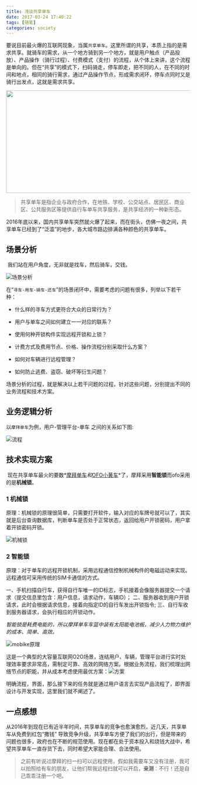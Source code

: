 ```yaml
---
title: 浅谈共享单车
date: 2017-03-24 17:40:22
tags: [随笔]
categories: society
---
```


​	要说目前最火爆的互联网现象，当属`共享单车`。这里所谓的共享，本质上指的是需求共享。就骑车的需求，从一个地方骑到另一个地方，就是用户触点（产品投放）、产品操作（骑行过程）、付费模式（支付）的流程，从个体上来讲，这个流程是单向的。但在“共享”的模式下，扫码骑走，停车即走，把不同的人，在不同的时间和地点，相同的骑行需求，通过产品操作节点，形成需求闭环，停车点同时又是骑行出发点，这就是需求共享。

<div align=center><img width="600" height="280" src="http://on937g0jc.bkt.clouddn.com/2017-3-24/cover.jpg" algin="center"/></div>

<!--more-->

> 共享单车是指企业与政府合作，在地铁、学校、公交站点、居民区、商业区、公共服务区等提供自行车单车共享服务，是共享经济的一种新形态。

​	2016年底以来，国内共享单车突然就火爆了起来，而在街头，仿佛一夜之间，共享单车已经到了“泛滥”的地步，各大城市路边排满各种颜色的共享单车。

## 场景分析

​	我们站在用户角度，无非就是找车，然后骑车，交钱。

![场景分析](http://on937g0jc.bkt.clouddn.com/2017-3-24/%E5%9C%BA%E6%99%AF%E5%88%86%E6%9E%90.jpg)

在“`寻车-用车-骑车-还车`”的场景闭环中，需要考虑的问题有很多，列举以下若干种：

- 什么样的寻车方式更符合大众的日常行为？


- 用户与单车之间如何建立一一对应的联系？


- 使用何种开锁构件实现远程开锁和上锁？


- 计费方式及费用节点、价格、操作流程分别采取什么方案？


- 如何对车辆进行远程管理？


- 如何防止逃费、盗窃、破坏等衍生问题？

场景分析的过程，就是解决以上若干问题的过程，针对这些问题，分别提出不同的业务流程和技术方案。

## 业务逻辑分析

以`摩拜单车`为例，用户-管理平台-单车 之间的关系如下图:

![流程](http://on937g0jc.bkt.clouddn.com/2017-3-24/%E6%B5%81%E7%A8%8B.jpg)

## 技术实现方案

​	现在共享单车最火的要数*[摩拜单车](http://mobike.com/cn/)*和*[OFO小黄车](http://www.ofo.so/?utm_source=baidu&utm_medium=pz)*了，摩拜采用**智能锁**而ofo采用的是**机械锁**。

### 1  机械锁

​	原理：机械锁的原理很简单，只需要打开软件，输入对应的车牌号就可以了，其实就是后台查询数据库，判断单车是否处于正常状态，返回给用户开锁密码，用户拿着开锁密码开锁。

![机械锁](http://on937g0jc.bkt.clouddn.com/2017-3-24/ofo%E5%8E%9F%E7%90%86.jpg)

### 2  智能锁

​	原理：对于单车的远程开锁机制，采用远程通信控制机械构件的电磁运动来实现。远程通信可采用传统的SIM卡通信的方式。

一、手机扫描自行车，获得自行车唯一的ID标志，手机接着会像服务器提交一个请求（提交信息里包含：用户信息，请求动作，车辆ID）；
二、服务器收到用户开锁请求，此时会根据请求信息，接着向指定ID的自行车发出开锁指令;
三、自行车收到服务器请求，会执行相应的开锁动作。

*智能锁是耗费电能的，所以摩拜单车车篮中装有太阳能电池板，减少人力物力维护的成本、简单、高效。*

![mobike原理](http://on937g0jc.bkt.clouddn.com/2017-3-24/mobike%E5%8E%9F%E7%90%86.png)

​	这是一个典型的大容量互联网O2O场景，连结用户、车辆，管理平台进行实时处理效率要求非常高，需制定可靠、高效的网络方案。根据业务流程，我们梳理出网络节点的职能，并从成本考虑使用最优方案：![方案](http://on937g0jc.bkt.clouddn.com/2017-3-24/%E6%96%B9%E6%A1%88.jpg)

​	明确流程，界面，那么接下来的任务就是通过用户语言去实现产品流程了，即界面设计与开发实现，这里我们就不阐述了。

## 一点感想

​	从2016年到现在已有近半年时间，共享单车的竞争也愈演愈烈，近几天，共享单车从免费到红包“撒钱” 导致竞争升级，共享单车方便了我们的出行，但是带来的问题也很多，政府也在不断的规范使用。现在都在处于资本投入和烧钱大战中，希望共享单车一直存货下去，同时希望大家能合理、合法使用。

> 之前有听说过摩拜的扫一扫可以远程使用，假如我需要车又没有注册，我可以拍照给有车的朋友，让他们帮我远程扫就可以开启，**亲测**：不行！还是自己乖乖注册一个吧。